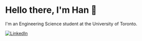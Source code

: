 # Hello there, I'm Han 👋

I'm an Engineering Science student at the University of Toronto.

[![LinkedIn](https://img.shields.io/badge/linkedin-%230077B5.svg?style=for-the-badge&logo=linkedin&logoColor=white)](www.linkedin.com/in/han-yu-fang)

<!--
**hanDynasty0/hanDynasty0** is a ✨ _special_ ✨ repository because its `README.md` (this file) appears on your GitHub profile.

Here are some ideas to get you started:

- 🔭 I’m currently working on ...
- 🌱 I’m currently learning ...
- 👯 I’m looking to collaborate on ...
- 🤔 I’m looking for help with ...
- 💬 Ask me about ...
- 📫 How to reach me: ...
- 😄 Pronouns: ...
- ⚡ Fun fact: ...
-->
